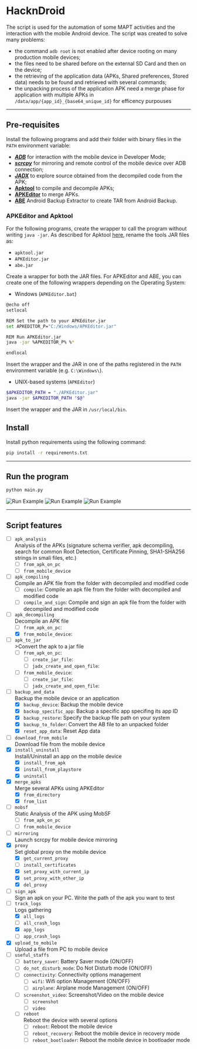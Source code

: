 # HacknDroid
The script is used for the automation of some MAPT activities and the interaction with the mobile Android device. The script was created to solve many problems:
- the command `adb root` is not enabled after device rooting on many production mobile devices;
- the files need to be shared before on the external SD Card and then on the device;
- the retrieving of the application data (APKs, Shared preferences, Stored data) needs to be found and retrieved with several commands;
- the unpacking process of the application APK need a merge phase for application with multiple APKs in `/data/app/{app_id}_{base64_unique_id}` for efficency purpouses

---

## Pre-requisites
Install the following programs and add their folder with binary files in the `PATH` environment variable:
- [***ADB***](https://developer.android.com/tools/adb) for interaction with the mobile device in Developer Mode;
- [***scrcpy***](https://github.com/Genymobile/scrcpy) for mirroring and remote control of the mobile device over ADB connection;
- [***JADX***](https://github.com/skylot/jadx) to explore source obtained from the decompiled code from the APK;
- [**Apktool**](https://apktool.org/) to compile and decompile APKs;
- [**APKEditor**]() to merge APKs.
- [**ABE**](https://github.com/nelenkov/android-backup-extractor) Android Backup Extractor to create TAR from Android Backup.

### APKEditor and Apktool
For the following programs, create the wrapper to call the program without writing `java -jar`.
As described for Apktool [here](https://apktool.org/docs/install), rename the tools JAR files as:
- `apktool.jar`
- `APKEditor.jar`
- `abe.jar`

Create a wrapper for both the JAR files.
For APKEditor and ABE, you can create one of the following wrappers depending on the Operating System:
- Windows (`APKEditor.bat`)
```bash
@echo off
setlocal

REM Set the path to your APKEditor.jar
set APKEDITOR_P="C:/Windows/APKEditor.jar"

REM Run APKEditor.jar
java -jar %APKEDITOR_P% %*

endlocal
```

Insert the wrapper and the JAR in one of the paths registered in the `PATH` environment variable (e.g. `C:\Windows\`).

- UNIX-based systems (`APKEditor`)
```bash
$APKEDITOR_PATH = "./APKEditor.jar"
java -jar $APKEDITOR_PATH "$@"
```
Insert the wrapper and the JAR in `/usr/local/bin`.

## Install
Install python requirements using the following command:
```bash
pip install -r requirements.txt
```

---

## Run the program
```bash
python main.py
```
![Run Example](.img/run_example_0.png)
![Run Example](.img/run_example_1.png)
![Run Example](.img/run_example_2.png)


---

## Script features
- [ ] `apk_analysis`<br>Analysis of the APKs (signature schema verifier, apk decompiling, search for common Root Detection, Certificate Pinning, SHA1-SHA256 strings in smali files, etc.)
  - [ ] `from_apk_on_pc`
  - [ ] `from_mobile_device`
- [ ] `apk_compiling`<br>Compile an APK file from the folder with decompiled and modified code
  - [ ] `compile`: Compile an apk file from the folder with decompiled and modified code
  - [ ] `compile_and_sign`: Compile and sign an apk file from the folder with decompiled and modified code
- [ ] `apk_decompiling`<br>Decompile an APK file
  - [ ] `from_apk_on_pc`: 
  - [x] `from_mobile_device`: 
- [ ] `apk_to_jar`<br>>Convert the apk to a jar file
  - [ ] `from_apk_on_pc`: 
    - [ ] `create_jar_file`: 
    - [ ] `jadx_create_and_open_file`: 
  - [ ] `from_mobile_device`: 
    - [ ] `create_jar_file`: 
    - [ ] `jadx_create_and_open_file`: 
- [ ] `backup_and_data`<br>Backup the mobile device or an application
  - [x] `backup_device`: Backup the mobile device
  - [x] `backup_specific_app`: Backup a specific app specifing its app ID
  - [x] `backup_restore`: Specify the backup file path on your system
  - [x] `backup_to_folder`: Convert the AB file to an unpacked folder
  - [x] `reset_app_data`: Reset App data
- [ ] `download_from_mobile`<br>Download file from the mobile device
- [x] `install_uninstall`<br>Install/Uninstall an app on the mobile device
  - [x] `install_from_apk`
  - [x] `install_from_playstore`
  - [x] `uninstall`
- [x] `merge_apks`<br>Merge several APKs using APKEditor
  - [x] `from_directory`
  - [x] `from_list`
- [ ] `mobsf`<br>Static Analysis of the APK using MobSF
  - [ ] `from_apk_on_pc`
  - [ ] `from_mobile_device`
- [ ] `mirroring`<br>Launch scrcpy for mobile device mirroring
- [x] `proxy`<br>Set global proxy on the mobile device
  - [x] `get_current_proxy`
  - [ ] `install_certificates`
  - [x] `set_proxy_with_current_ip`
  - [x] `set_proxy_with_other_ip`
  - [x] `del_proxy`
- [ ] `sign_apk`<br>Sign an apk on your PC. Write the path of the apk you want to test
- [ ] `track_logs`<br>Logs gathering
  - [x] `all_logs`
  - [ ] `all_crash_logs`
  - [x] `app_logs`
  - [ ] `app_crash_logs`
- [x] `upload_to_mobile`<br>Upload a file from PC to mobile device
- [ ] `useful_staffs`
  - [ ] `battery_saver`: Battery Saver mode (ON/OFF)
  - [ ] `do_not_disturb_mode`: Do Not Disturb mode (ON/OFF)
  - [ ] `connectivity`: Connectivity options management
    - [ ] `wifi`: Wifi option Management (ON/OFF)
    - [ ] `airplane`: Airplane mode Management (ON/OFF)
  - [ ] `screenshot_video`: Screenshot/Video on the mobile device
    - [ ] `screenshot`
    - [ ] `video`
  - [ ] `reboot`<br>Reboot the device with several options
    - [ ] `reboot`: Reboot the mobile device
    - [ ] `reboot_recovery`: Reboot the mobile device in recovery mode
    - [ ] `reboot_bootloader`: Reboot the mobile device in bootloader mode

